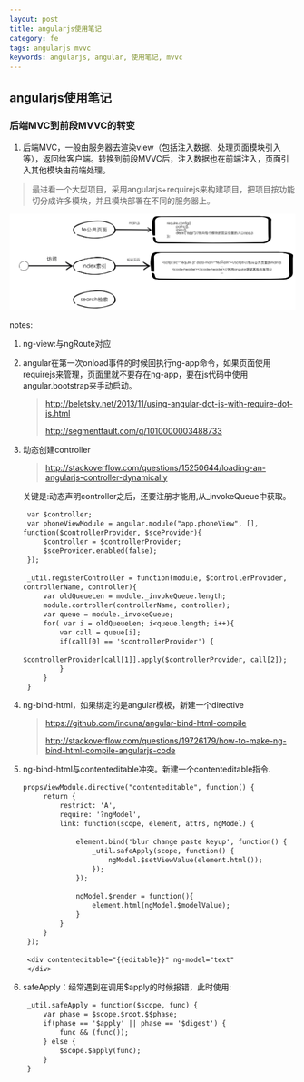 ```yaml
---
layout: post
title: angularjs使用笔记
category: fe
tags: angularjs mvvc
keywords: angularjs, angular, 使用笔记, mvvc
---
```


## angularjs使用笔记

### 后端MVC到前段MVVC的转变

1. 后端MVC，一般由服务器去渲染view（包括注入数据、处理页面模块引入等），返回给客户端。转换到前段MVVC后，注入数据也在前端注入，页面引入其他模块由前端处理。

> 最进看一个大型项目，采用angularjs+requirejs来构建项目，把项目按功能切分成许多模块，并且模块部署在不同的服务器上。

<img src="/images/angular/icode.png">

<!-- more -->

notes:

1. ng-view:与ngRoute对应
2. angular在第一次onload事件的时候回执行ng-app命令，如果页面使用requirejs来管理，页面里就不要存在ng-app，要在js代码中使用angular.bootstrap来手动启动。
    ><http://beletsky.net/2013/11/using-angular-dot-js-with-require-dot-js.html>
    >
    ><http://segmentfault.com/q/1010000003488733>
3. 动态创建controller
	><http://stackoverflow.com/questions/15250644/loading-an-angularjs-controller-dynamically>

	关键是:动态声明controller之后，还要注册才能用,从_invokeQueue中获取。

    	var $controller;
        var phoneViewModule = angular.module("app.phoneView", [], function($controllerProvider, $sceProvider){
            $controller = $controllerProvider;
            $sceProvider.enabled(false);
        });

        _util.registerController = function(module, $controllerProvider, controllerName, controller){
            var oldQueueLen = module._invokeQueue.length;
            module.controller(controllerName, controller);
            var queue = module._invokeQueue;
            for( var i = oldQueueLen; i<queue.length; i++){
                var call = queue[i];
                if(call[0] == '$controllerProvider') {
                    $controllerProvider[call[1]].apply($controllerProvider, call[2]);
                }
            }
        }
4. ng-bind-html，如果绑定的是angular模板，新建一个directive
    ><https://github.com/incuna/angular-bind-html-compile>
    >
    ><http://stackoverflow.com/questions/19726179/how-to-make-ng-bind-html-compile-angularjs-code>

5. ng-bind-html与contenteditable冲突。新建一个contenteditable指令.

       propsViewModule.directive("contenteditable", function() {
            return {
                restrict: 'A',
                require: '?ngModel',
                link: function(scope, element, attrs, ngModel) {

                    element.bind('blur change paste keyup', function() {
                        _util.safeApply(scope, function() {
                            ngModel.$setViewValue(element.html());
                        });
                    });

                    ngModel.$render = function(){
                        element.html(ngModel.$modelValue);
                    }
                }
            }
        });

        <div contenteditable="{{editable}}" ng-model="text"
        </div>

6. safeApply：经常遇到在调用$apply的时候报错，此时使用:

        _util.safeApply = function($scope, func) {
            var phase = $scope.$root.$$phase;
            if(phase == '$apply' || phase == '$digest') {
                func && (func());
            } else {
                $scope.$apply(func);
            }
        }

